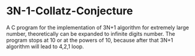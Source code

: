 # 3N-1-Collatz-Conjecture
A C program for the implementation of 3N+1 algorithm for extremely large number, theoretically can be expanded to infinite digits number. The program stops at 10 or at the powers of 10, because after that 3N+1 algorithm will lead to 4,2,1 loop. 
